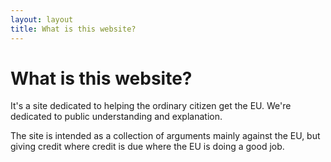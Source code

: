 ```yaml
---
layout: layout
title: What is this website?
---
```


What is this website?
=====================

It's a site dedicated to helping the ordinary citizen get the EU. We're
dedicated to public understanding and explanation.

The site is intended as a collection of arguments mainly against the
EU, but giving credit where credit is due where the EU is doing a good
job.
